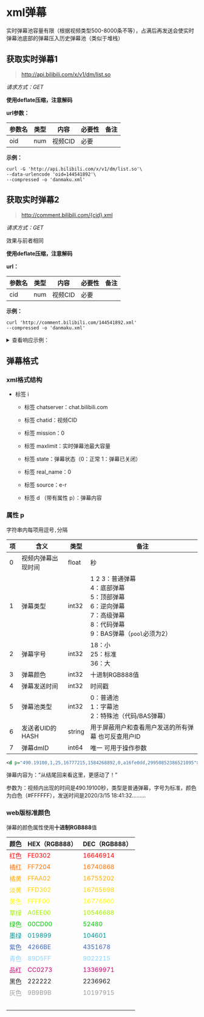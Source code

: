 # xml弹幕

实时弹幕池容量有限（根据视频类型500-8000条不等），占满后再发送会使实时弹幕池底部的弹幕压入历史弹幕池（类似于堆栈）

## 获取实时弹幕1

> http://api.bilibili.com/x/v1/dm/list.so

*请求方式：GET*

**使用deflate压缩，注意解码**

**url参数：**

| 参数名 | 类型 | 内容    | 必要性 | 备注 |
| ------ | ---- | ------- | ------ | ---- |
| oid    | num  | 视频CID | 必要   |      |

**示例：**

```shell
curl -G 'http://api.bilibili.com/x/v1/dm/list.so'\
--data-urlencode 'oid=144541892'\
--compressed -o 'danmaku.xml'
```

## 获取实时弹幕2

> http://comment.bilibili.com/{cid}.xml

*请求方式：GET*

效果与前者相同

**使用deflate压缩，注意解码**

**url：**

| 参数名 | 类型 | 内容    | 必要性 | 备注 |
| ------ | ---- | ------- | ------ | ---- |
| cid    | num  | 视频CID | 必要   |      |

**示例：**

```shell
curl 'http://comment.bilibili.com/144541892.xml'
--compressed -o 'danmaku.xml'
```

<details>
<summary>查看响应示例：</summary>

```xml
<?xml version="1.0" encoding="UTF-8"?>
<i>
    <chatserver>chat.bilibili.com</chatserver>
    <chatid>144541892</chatid>
    <mission>0</mission>
    <maxlimit>1500</maxlimit>
    <state>0</state>
    <real_name>0</real_name>
    <source>e-r</source>
    <d p="490.19100,1,25,16777215,1584268892,0,a16fe0dd,29950852386521095">从结尾回来看这里，更感动了！</d>
    <d p="18.77300,1,25,16777215,1584268920,0,4fe08d3,29950867226492933">咦三体居然还有动画</d>
    <d p="52.88400,1,25,16777215,1584268954,0,4fe08d3,29950885214289927">哈哈哈哈开心</d>
    <d p="25.51600,1,25,16777215,1584268957,0,e4b18b37,29950886612566021">红岸么</d>
    <d p="144.45200,1,25,16777215,1584269076,0,e4b18b37,29950948716576775">我就是想看我的世界里水滴长啥样</d>
    <d p="112.64100,1,25,16777215,1584269109,0,96606007,29950966302244871">有手指？</d>
    <d p="222.84000,1,25,16777215,1584269154,0,e4b18b37,29950989809745923">侦测到在途的聚变打击</d>
    <d p="284.77800,1,25,16777215,1584269216,0,e4b18b37,29951022237483011">都是虫子</d>
    <d p="398.00500,1,25,16777215,1584269329,0,e4b18b37,29951081615196163">ocean</d>
    <d p="432.17900,1,25,16777215,1584269363,0,e4b18b37,29951099571535943">村民，哼~</d>
    <d p="467.41900,1,25,16777215,1584269399,0,e4b18b37,29951118364639237">黄河之水天上来</d>
    <d p="6.71900,1,25,16777215,1584269422,0,70ba16f4,29951130398621699">镇站之宝</d>
    <d p="313.08600,1,25,16777215,1584269425,0,e531c9dc,29951131798994947">这水</d>
    <d p="587.87900,1,25,16777215,1584269519,0,e4b18b37,29951181142360071">海的那边是什么</d>
    <d p="618.05000,1,25,16777215,1584269549,0,e4b18b37,29951196901933061">折跃门准备完毕</d>
    …………
<i>
```

</details>

## 弹幕格式

### xml格式结构

- 标签 i

  - 标签 chatserver：chat.bilibili.com
  - 标签 chatid：视频CID
  - 标签 mission：0
  - 标签 maxlimit：实时弹幕池最大容量
  - 标签 state：弹幕状态（0：正常 1：弹幕已关闭）
  - 标签 real_name：0
  - 标签 source：e-r

  - 标签 d （带有属性 p）：弹幕内容

### 属性 p

字符串内每项用逗号`,`分隔

| 项   | 含义               | 类型   | 备注                                                         |
| ---- | ------------------ | ------ | ------------------------------------------------------------ |
| 0    | 视频内弹幕出现时间 | float  | 秒                                                           |
| 1    | 弹幕类型           | int32  | 1 2 3：普通弹幕<br />4：底部弹幕<br />5：顶部弹幕<br />6：逆向弹幕<br />7：高级弹幕<br />8：代码弹幕<br />9：BAS弹幕（`pool`必须为2） |
| 2    | 弹幕字号           | int32  | 18：小<br />25：标准<br />36：大                             |
| 3    | 弹幕颜色           | int32  | 十进制RGB888值                                               |
| 4    | 弹幕发送时间       | int32  | 时间戳                                                       |
| 5    | 弹幕池类型         | int32  | 0：普通池<br />1：字幕池<br />2：特殊池（代码/BAS弹幕）      |
| 6    | 发送者UID的HASH    | string | 用于屏蔽用户和查看用户发送的所有弹幕   也可反查用户ID        |
| 7    | 弹幕dmID           | int64  | 唯一  可用于操作参数                                         |

```xml
<d p="490.19100,1,25,16777215,1584268892,0,a16fe0dd,29950852386521095">从结尾回来看这里，更感动了！</d>
```

弹幕内容为：“从结尾回来看这里，更感动了！”

参数为：视频内出现的时间是490.19100秒，类型是普通弹幕，字号为标准，颜色为白色（#FFFFFF），发送时间是2020/3/15 18:41:32.........

### web版标准颜色

弹幕的颜色属性使用**十进制RGB888**值

| 颜色                              | HEX（RGB888）                       | DEC（RGB888）                         |
| --------------------------------- | ----------------------------------- | ------------------------------------- |
| <font color="#FE0302">红色</font> | <font color="#FE0302">FE0302</font> | <font color="#FE0302">16646914‬</font> |
| <font color="#FF7204">橘红</font> | <font color="#FF7204">FF7204</font> | <font color="#FF7204">16740868</font> |
| <font color="#FFAA02">橘黄</font> | <font color="#FFAA02">FFAA02</font> | <font color="#FFAA02">16755202</font> |
| <font color="#FFD302">淡黄</font> | <font color="#FFD302">FFD302</font> | <font color="#FFD302">16765698</font> |
| <font color="#FFFF00">黄色</font> | <font color="#FFFF00">FFFF00</font> | <font color="#FFFF00">16776960</font> |
| <font color="#A0EE00">草绿</font> | <font color="#A0EE00">A0EE00</font> | <font color="#A0EE00">10546688</font> |
| <font color="#00CD00">绿色</font> | <font color="#00CD00">00CD00</font> | <font color="#00CD00">52480</font>    |
| <font color="#019899">墨绿</font> | <font color="#019899">019899</font> | <font color="#019899">104601</font>   |
| <font color="#4266BE">紫色</font> | <font color="#4266BE">4266BE</font> | <font color="#4266BE">4351678</font>  |
| <font color="#89D5FF">青色</font> | <font color="#89D5FF">89D5FF</font> | <font color="#89D5FF">9022215</font>  |
| <font color="#CC0273">品红</font> | <font color="#CC0273">CC0273</font> | <font color="#CC0273">13369971</font> |
| <font color="#222222">黑色</font> | <font color="#222222">222222</font> | <font color="#222222">2236962</font>  |
| <font color="#9B9B9B">灰色</font> | <font color="#9B9B9B">9B9B9B</font> | <font color="#9B9B9B">10197915</font> |
| <font color="#FFFFFF">白色</font> | <font color="#FFFFFF">FFFFFF</font> | <font color="#FFFFFF">16777215</font> |
